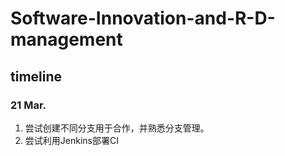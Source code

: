 # Software-Innovation-and-R-D-management
## timeline
### 21 Mar.
1. 尝试创建不同分支用于合作，并熟悉分支管理。
2. 尝试利用Jenkins部署CI
